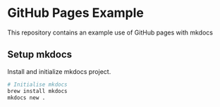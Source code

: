 # GitHub Pages Example

This repository contains an example use of GitHub pages with mkdocs


## Setup mkdocs

Install and initialize mkdocs project.

```bash
# Initialise mkdocs
brew install mkdocs
mkdocs new .
```